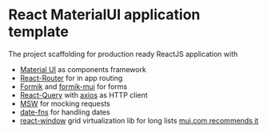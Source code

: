 # React MaterialUI application template

The project scaffolding for production ready ReactJS application with

- [Material UI](https://mui.com) as components framework
- [React-Router](https://reactrouter.com) for in app routing
- [Formik](https://formik.org) and [formik-mui](https://stackworx.github.io/formik-mui/) for forms
- [React-Query](https://react-query-v3.tanstack.com/) with [axios](https://axios-http.com/) as HTTP client
- [MSW](https://mswjs.io) for mocking requests
- [date-fns](https://date-fns.org/) for handling dates
- [react-window](https://react-window.vercel.app/) grid virtualization lib for long lists [mui.com recommends it](https://mui.com/material-ui/react-autocomplete/#virtualization)
